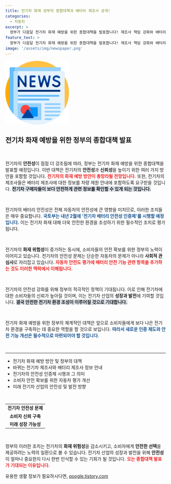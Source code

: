 ```yaml
---
title: 전기차 화재 정부의 종합대책과 배터리 제조사 공개!
categories:
  - 자동차
excerpt: >
  정부가 다음달 전기차 화재 예방을 위한 종합대책을 발표합니다! 제조사 책임 강화와 배터리 안전성 인증제 도입 등 주요 내용이 포함될 예정. 전기차 안전, 이제 누구도 무시할 수 없게 됩니다!
feature_text: >
  정부가 다음달 전기차 화재 예방을 위한 종합대책을 발표합니다! 제조사 책임 강화와 배터리 안전성 인증제 도입 등 주요 내용이 포함될 예정. 전기차 안전, 이제 누구도 무시할 수 없게 됩니다!
image: '/assets/img/newspaper.png'
---
```


<p><img src="/assets/img/newspaper.png" alt="kimp 속보" /></p>

<h2 data-ke-size="size26">전기차 화재 예방을 위한 정부의 종합대책 발표</h2>

<p data-ke-size="size16">&nbsp;</p>

<p>전기차의 <strong>안전성</strong>이 점점 더 강조됨에 따라, 정부는 전기차 화재 예방을 위한 종합대책을 발표할 예정입니다. 이번 대책은 전기차의 <strong>안전성</strong>과 <strong>신뢰성</strong>을 높이기 위한 여러 가지 방안을 포함할 것입니다. <b><span style="color: #ee2323;">전기차의 화재 예방 방안이 총망라될 전망입니다.</span></b> 또한, 전기차의 제조사들은 배터리 제조사에 대한 정보를 차량 제원 안내에 포함하도록 요구받을 것입니다. <b><span style="background-color: #21538527;">전기차 구매자들이 보다 안전하게 관련 정보를 확인할 수 있게 되는 것입니다.</span></b> </p>

<p data-ke-size="size16">&nbsp;</p>

<p>전기차의 배터리 안전성은 전체 자동차의 안전성에 큰 영향을 미치므로, 이러한 조치들은 매우 중요합니다. <b><span style="color: #1a5490;">국토부는 내년 2월에 '전기차 배터리 안전성 인증제'를 시행할 예정입니다.</span></b> 이는 전기차 화재 대해 더욱 안전한 환경을 조성하기 위한 필수적인 조치로 평가됩니다. </p>

<p data-ke-size="size16">&nbsp;</p>

<p>전기차의 <strong>화재 위험성</strong>이 증가하는 동시에, 소비자들의 안전 확보를 위한 정부의 노력이 이어지고 있습니다. 전기차의 안전성 문제는 단순한 자동차의 문제가 아니라 <strong>사회적 관심사</strong>로 자리잡고 있습니다. <b><span style="color: #ee2323;">자동차 안전도 평가에 배터리 안전 기능 관련 항목을 추가하는 것도 이러한 맥락에서 이해됩니다.</span></b> </p>

<p data-ke-size="size16">&nbsp;</p>

<p>전기차의 안전성 강화를 위해 정부의 적극적인 정책이 기대됩니다. 이로 인해 전기차에 대한 소비자들의 신뢰가 높아질 것이며, 이는 전기차 산업의 <strong>성장과 발전</strong>에 기여할 것입니다. <b><span style="background-color: #21538527;">결국 안전한 전기차 환경 조성이 이루어질 것으로 기대합니다.</span></b> </p>

<p data-ke-size="size16">&nbsp;</p>

<p>전기차 화재 예방을 위한 정부의 체계적인 대책은 앞으로 소비자들에게 보다 나은 전기차 환경을 구축하는 데 중요한 역할을 할 것으로 보입니다. <b><span style="color: #1a5490;">따라서 새로운 인증 제도와 안전 기능 개선은 필수적으로 마련되어야 할 것입니다.</span></b> </p>

<p data-ke-size="size16">&nbsp;</p>

<hr>

<ul>
    <li>전기차 화재 예방 방안 및 정부의 대책</li>
    <li>바뀌는 전기차 제조사와 배터리 제조사 정보 안내</li>
    <li>전기차의 안전성 인증제 시행과 그 의미</li>
    <li>소비자 안전 확보를 위한 자동차 평가 개선</li>
    <li>미래 전기차 산업의 안전성 및 발전 방향</li>
</ul>

<p data-ke-size="size16">&nbsp;</p>

<table style="width: 100%; border-collapse: collapse;">
    <tr>
        <td style="text-align: center; height: 17px;"><b>전기차 안전성 문제</b></td>
    </tr>
    <tr>
        <td style="text-align: center; height: 17px;"><b>소비자 신뢰 구축</b></td>
    </tr>
    <tr>
        <td style="text-align: center; height: 17px;"><b>미래 성장 가능성</b></td>
    </tr>
</table>

<p data-ke-size="size16">&nbsp;</p>

<p>정부의 이러한 조치는 전기차의 <strong>화재 위험성</strong>을 감소시키고, 소비자에게 <strong>안전한 선택</strong>을 제공하려는 노력의 일환으로 볼 수 있습니다. 전기차 산업의 성장과 발전을 위해 <strong>안전성</strong>이 얼마나 중요한지 다시 한번 인식할 수 있는 기회가 될 것입니다. <b><span style="color: #ee2323;">오는 종합대책 발표가 기대되는 이유입니다.</span></b></p>
유용한 생활 정보가 필요하시다면, <a href="https://qoogle.tistory.com" rel="dofollow">qoogle.tistory.com</a>



